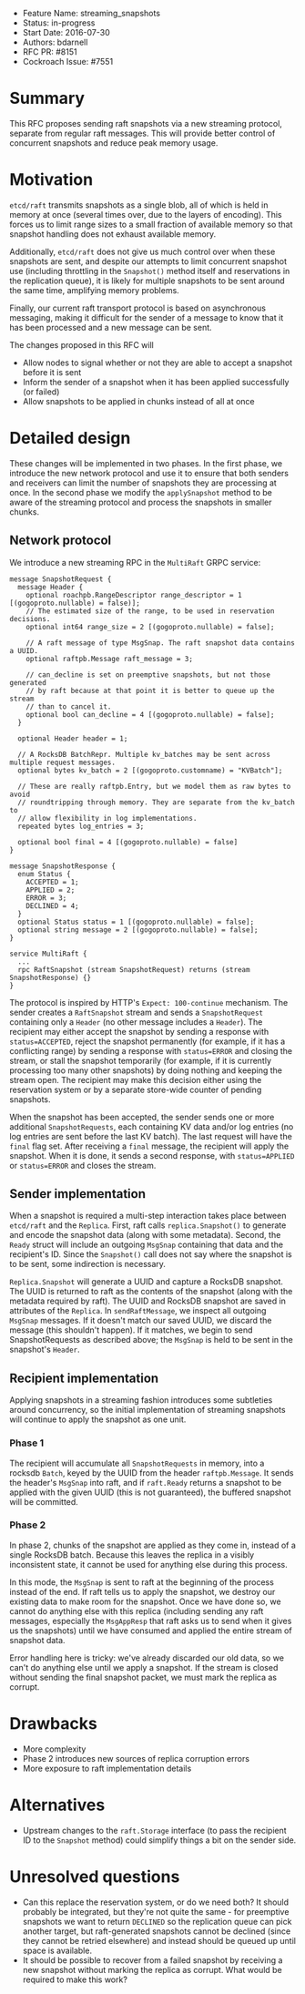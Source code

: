 - Feature Name: streaming_snapshots
- Status: in-progress
- Start Date: 2016-07-30
- Authors: bdarnell
- RFC PR: #8151
- Cockroach Issue: #7551


# Summary

This RFC proposes sending raft snapshots via a new streaming protocol,
separate from regular raft messages. This will provide better control
of concurrent snapshots and reduce peak memory usage.

# Motivation

`etcd/raft` transmits snapshots as a single blob, all of which is held
in memory at once (several times over, due to the layers of encoding).
This forces us to limit range sizes to a small fraction of available
memory so that snapshot handling does not exhaust available memory.

Additionally, `etcd/raft` does not give us much control over when
these snapshots are sent, and despite our attempts to limit concurrent
snapshot use (including throttling in the `Snapshot()` method itself
and reservations in the replication queue), it is likely for multiple
snapshots to be sent around the same time, amplifying memory problems.

Finally, our current raft transport protocol is based on asynchronous
messaging, making it difficult for the sender of a message to know
that it has been processed and a new message can be sent.

The changes proposed in this RFC will
- Allow nodes to signal whether or not they are able to accept a
  snapshot before it is sent
- Inform the sender of a snapshot when it has been applied
  successfully (or failed)
- Allow snapshots to be applied in chunks instead of all at once

# Detailed design

These changes will be implemented in two phases. In the first phase,
we introduce the new network protocol and use it to ensure that both
senders and receivers can limit the number of snapshots they are
processing at once. In the second phase we modify the `applySnapshot`
method to be aware of the streaming protocol and process the snapshots
in smaller chunks.

## Network protocol

We introduce a new streaming RPC in the `MultiRaft` GRPC service:

``` protocol-buffer
message SnapshotRequest {
  message Header {
    optional roachpb.RangeDescriptor range_descriptor = 1 [(gogoproto.nullable) = false)];
    // The estimated size of the range, to be used in reservation decisions.
    optional int64 range_size = 2 [(gogoproto.nullable) = false];

    // A raft message of type MsgSnap. The raft snapshot data contains a UUID.
    optional raftpb.Message raft_message = 3;

    // can_decline is set on preemptive snapshots, but not those generated
    // by raft because at that point it is better to queue up the stream
    // than to cancel it.
    optional bool can_decline = 4 [(gogoproto.nullable) = false];
  }

  optional Header header = 1;

  // A RocksDB BatchRepr. Multiple kv_batches may be sent across multiple request messages.
  optional bytes kv_batch = 2 [(gogoproto.customname) = "KVBatch"];

  // These are really raftpb.Entry, but we model them as raw bytes to avoid
  // roundtripping through memory. They are separate from the kv_batch to
  // allow flexibility in log implementations.
  repeated bytes log_entries = 3;

  optional bool final = 4 [(gogoproto.nullable) = false]
}

message SnapshotResponse {
  enum Status {
    ACCEPTED = 1;
    APPLIED = 2;
    ERROR = 3;
    DECLINED = 4;
  }
  optional Status status = 1 [(gogoproto.nullable) = false];
  optional string message = 2 [(gogoproto.nullable) = false];
}

service MultiRaft {
  ...
  rpc RaftSnapshot (stream SnapshotRequest) returns (stream SnapshotResponse) {}
}
```

The protocol is inspired by HTTP's `Expect: 100-continue` mechanism.
The sender creates a `RaftSnapshot` stream and sends a
`SnapshotRequest` containing only a `Header` (no other message
includes a `Header`). The recipient may either accept the snapshot by
sending a response with `status=ACCEPTED`, reject the snapshot
permanently (for example, if it has a conflicting range) by sending a
response with `status=ERROR` and closing the stream, or stall the
snapshot temporarily (for example, if it is currently processing too
many other snapshots) by doing nothing and keeping the stream open.
The recipient may make this decision either using the reservation
system or by a separate store-wide counter of pending snapshots.

When the snapshot has been accepted, the sender sends one or more
additional `SnapshotRequests`, each containing KV data and/or log
entries (no log entries are sent before the last KV batch). The last
request will have the `final` flag set. After receiving a `final`
message, the recipient will apply the snapshot. When it is done, it
sends a second response, with `status=APPLIED` or `status=ERROR` and
closes the stream.

## Sender implementation

When a snapshot is required a multi-step interaction takes place
between `etcd/raft` and the `Replica`. First, raft calls
`replica.Snapshot()` to generate and encode the snapshot data (along
with some metadata). Second, the `Ready` struct will include an
outgoing `MsgSnap` containing that data and the recipient's ID. Since
the `Snapshot()` call does not say where the snapshot is to be sent,
some indirection is necessary.

`Replica.Snapshot` will generate a UUID and capture a RocksDB
snapshot. The UUID is returned to raft as the contents of the snapshot
(along with the metadata required by raft). The UUID and RocksDB
snapshot are saved in attributes of the `Replica`. In
`sendRaftMessage`, we inspect all outgoing `MsgSnap` messages. If
it doesn't match our saved UUID, we discard the message (this
shouldn't happen). If it matches, we begin to send SnapshotRequests as
described above; the `MsgSnap` is held to be sent in the snapshot's
`Header`.

## Recipient implementation

Applying snapshots in a streaming fashion introduces some subtleties
around concurrency, so the initial implementation of streaming
snapshots will continue to apply the snapshot as one unit.

### Phase 1

The recipient will accumulate all `SnapshotRequests` in memory, into a
rocksdb `Batch`, keyed by the UUID from the header `raftpb.Message`.
It sends the header's `MsgSnap` into raft, and if `raft.Ready` returns
a snapshot to be applied with the given UUID (this is not guaranteed),
the buffered snapshot will be committed.

### Phase 2

In phase 2, chunks of the snapshot are applied as they come in,
instead of a single RocksDB batch. Because this leaves the replica in
a visibly inconsistent state, it cannot be used for anything else
during this process.

In this mode, the `MsgSnap` is sent to raft at the beginning of the
process instead of the end. If raft tells us to apply the snapshot, we
destroy our existing data to make room for the snapshot. Once we have
done so, we cannot do anything else with this replica (including
sending any raft messages, especially the `MsgAppResp` that raft asks
us to send when it gives us the snapshots) until we have consumed and
applied the entire stream of snapshot data.

Error handling here is tricky: we've already discarded our old data,
so we can't do anything else until we apply a snapshot. If the stream
is closed without sending the final snapshot packet, we must mark the
replica as corrupt.

# Drawbacks

- More complexity
- Phase 2 introduces new sources of replica corruption errors
- More exposure to raft implementation details

# Alternatives

- Upstream changes to the `raft.Storage` interface (to pass the
  recipient ID to the `Snapshot` method) could simplify things a bit
  on the sender side.

# Unresolved questions

- Can this replace the reservation system, or do we need both? It
  should probably be integrated, but they're not quite the same - for
  preemptive snapshots we want to return `DECLINED` so the replication
  queue can pick another target, but raft-generated snapshots cannot
  be declined (since they cannot be retried elsewhere) and instead
  should be queued up until space is available.
- It should be possible to recover from a failed snapshot by receiving
  a new snapshot without marking the replica as corrupt. What would be
  required to make this work?
